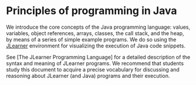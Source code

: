 # Principles of programming in Java

We introduce the core concepts of the Java programming language: values, variables, object references, arrays, classes, the call stack, and the heap, by means of a series of simple example programs. We do so using the [JLearner](https://btj.github.io/jlearner/) environment for visualizing the execution of Java code snippets.

See [The JLearner Programming Language] for a detailed description of the syntax and meaning of JLearner programs. We recommend that students study this document to acquire a precise vocabulary for discussing and reasoning about JLearner (and Java) programs and their execution.
